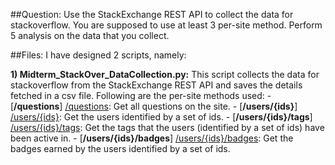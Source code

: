 ##Question:
Use the StackExchange REST API to collect the data for stackoverflow. You are supposed to use at least 3 per-site method. 
Perform 5 analysis on the data that you collect.

##Files: 
I have designed 2 scripts, namely:

**1) Midterm_StackOver_DataCollection.py:**
		This script collects the data for stackoverflow from the StackExchange REST API and saves the details fetched in a csv file. 
		Following are the per-site methods used:
		- [**/questions**] [/questions]: Get all questions on the site.
	    - [**/users/{ids}**] [/users/{ids}]: Get the users identified by a set of ids.
		- [**/users/{ids}/tags**] [/users/{ids}/tags]: Get the tags that the users (identified by a set of ids) have been active in.
		- [**/users/{ids}/badges**] [/users/{ids}/badges]: Get the badges earned by the users identified by a set of ids.

[/questions]: https://api.stackexchange.com/docs/questions
[/users/{ids}]: https://api.stackexchange.com/docs/users-by-ids
[/users/{ids}/tags]: https://api.stackexchange.com/docs/tags-on-users
[/users/{ids}/badges]: https://api.stackexchange.com/docs/badges-on-users

